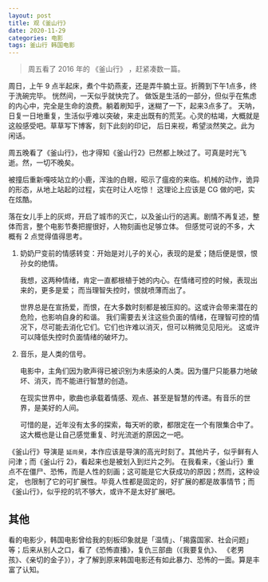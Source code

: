 ```yaml
---
layout: post
title: 观《釜山行》
date: 2020-11-29
categories: 电影 
tags: 釜山行 韩国电影
---
```


> 周五看了 2016 年的 《釜山行》 ，赶紧凑数一篇。

周日，上午 9 点半起床，煮个牛奶燕麦，还是弄牛腩土豆。折腾到下午1点多，终于洗碗完毕。 恍然间，一天似乎就快完了。
做饭是生活的一部分，但似乎在焦虑的内心中，完全是生命的浪费。躺着刷知乎，迷糊了一下，起来3点多了。
天呐，日复一日地重复，生活似乎难以突破，来走出既有的荒芜。心灵的枯竭，大概就是这般感受吧。草草写下博客，刻下此刻的印记，
后日来视，希望淡然笑之。此为闲话。

周五晚看了《釜山行》，也才得知《釜山行2》已然都上映过了。可真是时光飞逝。然，一切不晚矣。

被撞后重新嘎吱站立的小鹿，浑浊的白眼，昭示了瘟疫的来临。机械的动作，诡异的形态，从地上站起的过程，实在时让人吃惊！ 
这理论上应该是 CG 做的吧，实在炫酷。

落在女儿手上的灰烬，开启了城市的灭亡，以及釜山行的逃离。剧情不再复述，整体而言，整个电影节奏把握很好，人物刻画也足够立体。
但感觉可说的不多，大概有 2 点觉得值得思考。

1. 奶奶尸变前的情感转变：开始是对儿子的关心，表现的是爱；随后便是恨，恨孙女的绝情。

    我想，这两种情绪，肯定一直都根植于她的内心。在情绪可控的时候，表现出来的，更多是爱；
    而当理智失控时，恨就喷薄而出了。

    世界总是在宣扬爱，而恨，在大多数时刻都是被压抑的。这或许会带来潜在的危险，也影响自身的和谐。
    我们需要去关注这些负面的情绪，在理智可控的情况下，尽可能去消化它们。它们也许难以消灭，但可以稍微见见阳光。
    这或许可以降低失控时负面情绪的破坏力。

2. 音乐，是人类的信号。

    电影中，主角们因为歌声得已被识别为未感染的人类。因为僵尸只能暴力地破坏、消灭，而不能进行智慧的创造。
    
    在现实世界中，歌曲也承载着情感、观点、甚至是智慧的传递。有音乐的世界，是美好的人间。

    可惜的是，近年没有太多的探索，每天听的歌，都限定在一个有限集合中了。这大概也是让自己感觉重复、时光流逝的原因之一吧。

《釜山行》导演是 `延尚昊`，本作应该是导演的高光时刻了。其他片子，似乎鲜有人问津；而《釜山行 2》，看起来也是被划入到烂片之列。
在我看来，《釜山行》重点不在僵尸、恐怖，而是人性的刻画；这可能是它大获成功的原因；然而，这种设定，
也限制了它的可扩展性。毕竟人性都是固定的，好扩展的都是故事情节；而《釜山行》，似乎挖的坑不够大，或许不是太好扩展吧。

## 其他

看的电影少，韩国电影曾给我的刻板印象就是「温情」、「揭露国家、社会问题」等；后来从别人之口，看了《恐怖直播》，复仇三部曲（《我要复仇》、
《老男孩》、《亲切的金子》），才了解到原来韩国电影还有如此暴力、恐怖的一面。算是丰富了认知。
